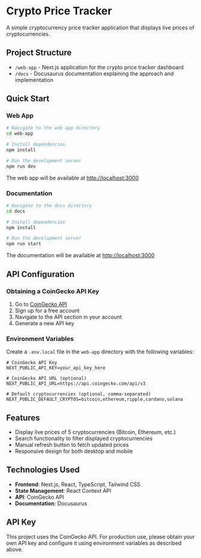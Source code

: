 # Crypto Price Tracker

A simple cryptocurrency price tracker application that displays live prices of cryptocurrencies.

## Project Structure

- `/web-app` - Next.js application for the crypto price tracker dashboard
- `/docs` - Docusaurus documentation explaining the approach and implementation

## Quick Start

### Web App

```bash
# Navigate to the web app directory
cd web-app

# Install dependencies
npm install

# Run the development server
npm run dev
```

The web app will be available at [http://localhost:3000](http://localhost:3000)

### Documentation

```bash
# Navigate to the docs directory
cd docs

# Install dependencies
npm install

# Run the development server
npm run start
```

The documentation will be available at [http://localhost:3000](http://localhost:3000)

## API Configuration

### Obtaining a CoinGecko API Key

1. Go to [CoinGecko API](https://www.coingecko.com/en/api)
2. Sign up for a free account
3. Navigate to the API section in your account
4. Generate a new API key

### Environment Variables

Create a `.env.local` file in the `web-app` directory with the following variables:

```env
# CoinGecko API Key
NEXT_PUBLIC_API_KEY=your_api_key_here

# CoinGecko API URL (optional)
NEXT_PUBLIC_API_URL=https://api.coingecko.com/api/v3

# Default cryptocurrencies (optional, comma-separated)
NEXT_PUBLIC_DEFAULT_CRYPTOS=bitcoin,ethereum,ripple,cardano,solana
```

## Features

- Display live prices of 5 cryptocurrencies (Bitcoin, Ethereum, etc.)
- Search functionality to filter displayed cryptocurrencies
- Manual refresh button to fetch updated prices
- Responsive design for both desktop and mobile

## Technologies Used

- **Frontend**: Next.js, React, TypeScript, Tailwind CSS
- **State Management**: React Context API
- **API**: CoinGecko API
- **Documentation**: Docusaurus

## API Key

This project uses the CoinGecko API. For production use, please obtain your own API key and configure it using environment variables as described above.